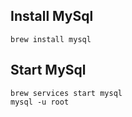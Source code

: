 ## Install MySql
```
brew install mysql
```

## Start MySql
```
brew services start mysql
mysql -u root
```
